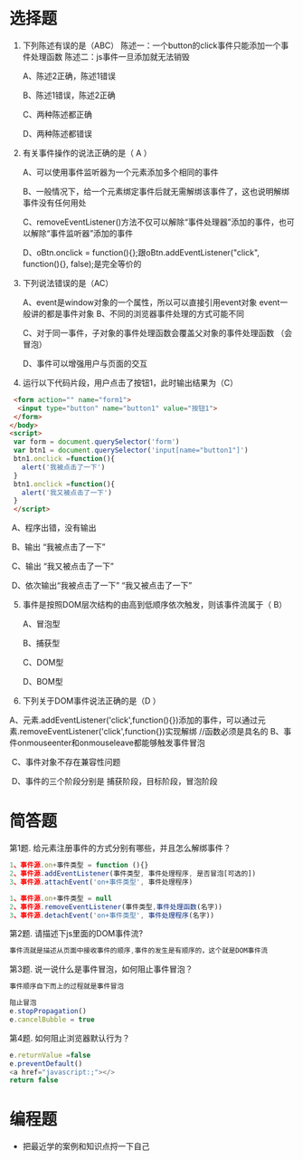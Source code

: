 # 选择题

1. 下列陈述有误的是（ABC） 
   陈述一：一个button的click事件只能添加一个事件处理函数
   陈述二：js事件一旦添加就无法销毁   

   A、陈述2正确，陈述1错误

   B、陈述1错误，陈述2正确

   C、两种陈述都正确

   D、两种陈述都错误


2. 有关事件操作的说法正确的是（ A  ）

   A、可以使用事件监听器为一个元素添加多个相同的事件

   B、一般情况下，给一个元素绑定事件后就无需解绑该事件了，这也说明解绑事件没有任何用处

   C、removeEventListener()方法不仅可以解除“事件处理器”添加的事件，也可以解除“事件监听器”添加的事件

   D、oBtn.onclick = function(){};跟oBtn.addEventListener("click", function(){}, false);是完全等价的


3.  下列说法错误的是（AC）

    A、event是window对象的一个属性，所以可以直接引用event对象 
event一般讲的都是事件对象
    B、不同的浏览器事件处理的方式可能不同 

    C、对于同一事件，子对象的事件处理函数会覆盖父对象的事件处理函数  （会冒泡）

    D、事件可以增强用户与页面的交互  


4. 运行以下代码片段，用户点击了按钮1，此时输出结果为（C）
```html
 <form action="" name="form1">
  <input type="button" name="button1" value="按钮1">
 </form>
</body>
<script>
 var form = document.querySelector('form')
 var btn1 = document.querySelector('input[name="button1"]')
 btn1.onclick =function(){
   alert('我被点击了一下')
 }
 btn1.onclick =function(){
   alert('我又被点击了一下')
 }
 </script>
```

​     A、程序出错，没有输出 

​    B、输出 “我被点击了一下” 

​    C、输出 “我又被点击了一下” 

​    D、依次输出“我被点击了一下” “我又被点击了一下”  

5. 事件是按照DOM层次结构的由高到低顺序依次触发，则该事件流属于（ B） 

    A、冒泡型 

    B、捕获型

   C、DOM型

   D、BOM型


6. 下列关于DOM事件说法正确的是（D ） 

​       A、元素.addEventListener('click',function(){})添加的事件，可以通过元素.removeEventListener('click',function{})实现解绑
//函数必须是具名的
​      B、事件onmouseenter和onmouseleave都能够触发事件冒泡

​      C、事件对象不存在兼容性问题

​      D、事件的三个阶段分别是 捕获阶段，目标阶段，冒泡阶段




# 简答题

第1题. 给元素注册事件的方式分别有哪些，并且怎么解绑事件？
```js
1、事件源.on+事件类型 = function (){}
2、事件源.addEventListener(事件类型, 事件处理程序, 是否冒泡[可选的])
3、事件源.attachEvent('on+事件类型', 事件处理程序)

1、事件源.on+事件类型 = null
2、事件源.removeEventListener(事件类型,事件处理函数(名字))
3、事件源.detachEvent('on+事件类型', 事件处理程序(名字))
```
第2题. 请描述下js里面的DOM事件流?
```js
事件流就是描述从页面中接收事件的顺序,事件的发生是有顺序的，这个就是DOM事件流
```
第3题. 说一说什么是事件冒泡，如何阻止事件冒泡？
```js
事件顺序自下而上的过程就是事件冒泡

阻止冒泡
e.stopPropagation()
e.cancelBubble = true 
```
第4题. 如何阻止浏览器默认行为？
```js
e.returnValue =false
e.preventDefault()
<a href="javascript:;"></>
return false
```

# 编程题
- 把最近学的案例和知识点捋一下自己


